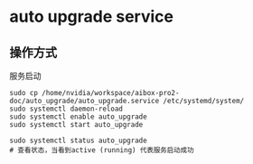 # auto upgrade service

## 操作方式

服务启动

```shell
sudo cp /home/nvidia/workspace/aibox-pro2-doc/auto_upgrade/auto_upgrade.service /etc/systemd/system/
sudo systemctl daemon-reload
sudo systemctl enable auto_upgrade
sudo systemctl start auto_upgrade

sudo systemctl status auto_upgrade
# 查看状态，当看到active (running) 代表服务启动成功
```

